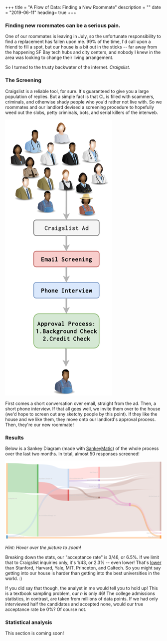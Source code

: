 +++
title = "A Flow of Data: Finding a New Roommate"
description = ""
date = "2019-06-11"
heading= true
+++

<script type="text/javascript" src="https://cdnjs.cloudflare.com/ajax/libs/mathjax/2.7.1/MathJax.js?config=TeX-AMS-MML_HTMLorMML">
</script>

### Finding new roommates can be a serious pain. 

One of our roommates is leaving in July, so the unfortunate responsibility to find a replacement has fallen upon me. 99% of the time, I'd call upon a friend to fill a spot, but our house is a bit out in the sticks -- far away from the happening SF Bay tech hubs and city centers, and nobody I knew in the area was looking to change their living arrangement.

So I turned to the trusty backwater of the internet. *Craigslist.*

### The Screening

Craigslist is a reliable tool, for sure. It's guaranteed to give you a large population of replies. But a simple fact is that CL is filled with scammers, criminals, and otherwise shady people who you'd rather not live with. So we roommates and our landlord devised a screening procedure to hopefully weed out the slobs, petty criminals, bots, and serial killers of the interweb. 

![screening](/roomies_diagram.png)

First comes a short conversation over email, straight from the ad. Then, a short phone interview. If that all goes well, we invite them over to the house (we'd hope to screen out any sketchy people by this point). If they like the house and we like them, they move onto our landlord's approval process. Then, they're our new roommate!

### Results

Below is a Sankey Diagram (made with [SankeyMatic](http://sankeymatic.com/)) of the whole process over the last two months. In total, almost 50 responses screened! 

<div class="image">
   <img  src="/4x2_roommates_whitetxt.png" alt="Some awesome text"/>
</div>

*Hint: Hover over the picture to zoom!*

Breaking down the stats, our "acceptance rate" is 3/46, or 6.5%. If we limit that to Craigslist inquiries only, it's 1/43, or 2.3% -- even lower! That's [lower](https://www.educationcorner.com/colleges-with-lowest-acceptance-rates.html) than Stanford, Harvard, Yale, MIT, Princeton, and Caltech. So you might say getting into our house is harder than getting into the best universities in the world. :)

If you did say that though, the analyst in me would tell you to hold up! This is a textbook sampling problem, our *n* is only 46! The college admissions statistics, in contrast, are taken from millions of data points. If we had only interviewed half the candidates and accepted none, would our true acceptance rate be 0%? Of course not.


### Statistical analysis

This section is coming soon!
